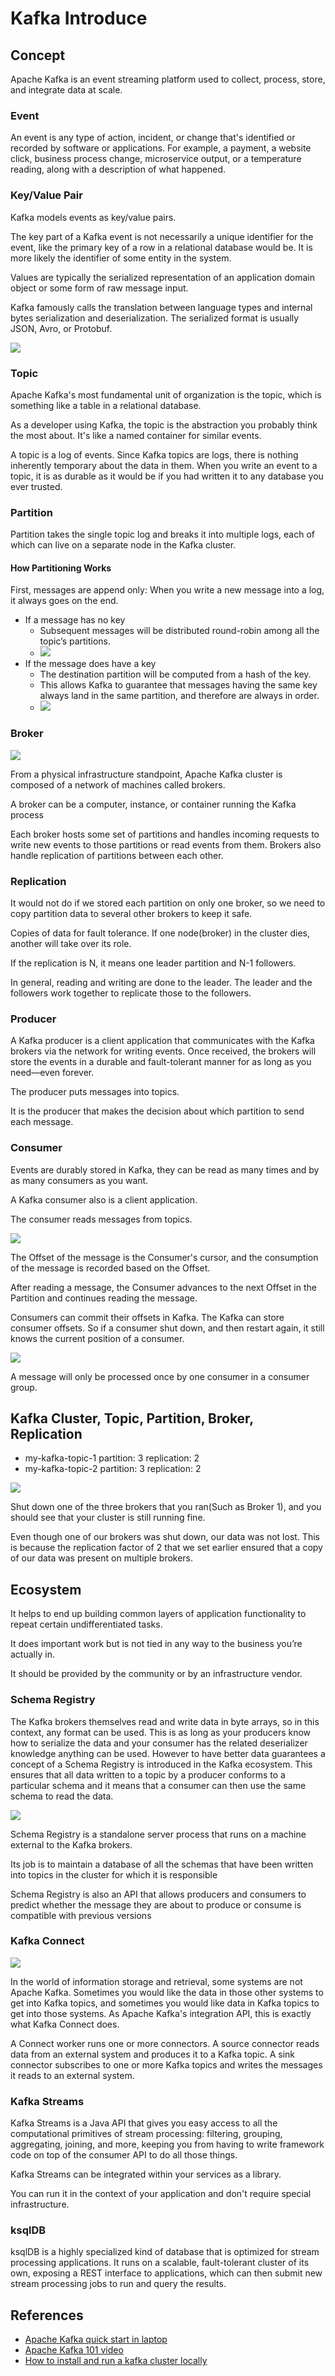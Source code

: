 # Kafka Introduce

## Concept

Apache Kafka is an event streaming platform used to collect, process, store, and integrate data at scale.

### Event

An event is any type of action, incident, or change that's identified or recorded by software or applications. For example, a payment, a website click, business process change, microservice output, or a temperature reading, along with a description of what happened.

### Key/Value Pair

Kafka models events as key/value pairs.

The key part of a Kafka event is not necessarily a unique identifier for the event, like the primary key of a row in a relational database would be. It is more likely the identifier of some entity in the system.

Values are typically the serialized representation of an application domain object or some form of raw message input.

Kafka famously calls the translation between language types and internal bytes serialization and deserialization. The serialized format is usually JSON, Avro, or Protobuf.

![](./images/event-to-topic.png)

### Topic

Apache Kafka's most fundamental unit of organization is the topic, which is something like a table in a relational database.

As a developer using Kafka, the topic is the abstraction you probably think the most about. It's like a named container for similar events.

A topic is a log of events. Since Kafka topics are logs, there is nothing inherently temporary about the data in them. When you write an event to a topic, it is as durable as it would be if you had written it to any database you ever trusted.

### Partition

Partition takes the single topic log and breaks it into multiple logs, each of which can live on a separate node in the Kafka cluster.

#### How Partitioning Works

First, messages are append only: When you write a new message into a log, it always goes on the end.

- If a message has no key
  - Subsequent messages will be distributed round-robin among all the topic’s partitions.
  - ![](./images/partition-round-robin.png)
- If the message does have a key
  - The destination partition will be computed from a hash of the key. 
  - This allows Kafka to guarantee that messages having the same key always land in the same partition, and therefore are always in order.
  - ![](./images/partition-hash-key.png)

### Broker

![](./images/brokers-in-kafka-cluster.png)

From a physical infrastructure standpoint, Apache Kafka cluster is composed of a network of machines called brokers.

A broker can be a computer, instance, or container running the Kafka process

Each broker hosts some set of partitions and handles incoming requests to write new events to those partitions or read events from them. Brokers also handle replication of partitions between each other.

### Replication

It would not do if we stored each partition on only one broker, so we need to copy partition data to several other brokers to keep it safe.

Copies of data for fault tolerance. If one node(broker) in the cluster dies, another will take over its role.

If the replication is N, it means one leader partition and N-1 followers. 

In general, reading and writing are done to the leader. The leader and the followers work together to replicate those to the followers.

### Producer

A Kafka producer is a client application that communicates with the Kafka brokers via the network for writing events. Once received, the brokers will store the events in a durable and fault-tolerant manner for as long as you need—even forever.

The producer puts messages into topics.

It is the producer that makes the decision about which partition to send each message.

### Consumer

Events are durably stored in Kafka, they can be read as many times and by as many consumers as you want.

A Kafka consumer also is a client application.

The consumer reads messages from topics.

![](./images/consumer-offset.png)

The Offset of the message is the Consumer's cursor, and the consumption of the message is recorded based on the Offset.

After reading a message, the Consumer advances to the next Offset in the Partition and continues reading the message.

Consumers can commit their offsets in Kafka. The Kafka can store consumer offsets. So if a consumer shut down, and then restart again, it still knows the current position of a consumer.

![](./images/consumer-group.png)

A message will only be processed once by one consumer in a consumer group.

## Kafka Cluster, Topic, Partition, Broker, Replication

- my-kafka-topic-1 partition: 3 replication: 2
- my-kafka-topic-2 partition: 3 replication: 2

![](./images/Kafka.drawio.png)

Shut down one of the three brokers that you ran(Such as Broker 1), and you should see that your cluster is still running fine.

Even though one of our brokers was shut down, our data was not lost. This is because the replication factor of 2 that we set earlier ensured that a copy of our data was present on multiple brokers.

## Ecosystem

It helps to end up building common layers of application functionality to repeat certain undifferentiated tasks.

It does important work but is not tied in any way to the business you’re actually in.

It should be provided by the community or by an infrastructure vendor.

### Schema Registry

The Kafka brokers themselves read and write data in byte arrays, so in this context, any format can be used. This is as long as your producers know how to serialize the data and your consumer has the related deserializer knowledge anything can be used. However to have better data guarantees a concept of a Schema Registry is introduced in the Kafka ecosystem. This ensures that all data written to a topic by a producer conforms to a particular schema and it means that a consumer can then use the same schema to read the data.

![](./images/schema-registry.png)

Schema Registry is a standalone server process that runs on a machine external to the Kafka brokers.

Its job is to maintain a database of all the schemas that have been written into topics in the cluster for which it is responsible

Schema Registry is also an API that allows producers and consumers to predict whether the message they are about to produce or consume is compatible with previous versions

### Kafka Connect

![](./images/kafka-connect.png)

In the world of information storage and retrieval, some systems are not Apache Kafka. Sometimes you would like the data in those other systems to get into Kafka topics, and sometimes you would like data in Kafka topics to get into those systems. As Apache Kafka's integration API, this is exactly what Kafka Connect does.

A Connect worker runs one or more connectors. A source connector reads data from an external system and produces it to a Kafka topic. A sink connector subscribes to one or more Kafka topics and writes the messages it reads to an external system.

### Kafka Streams

Kafka Streams is a Java API that gives you easy access to all the computational primitives of stream processing: filtering, grouping, aggregating, joining, and more, keeping you from having to write framework code on top of the consumer API to do all those things.

Kafka Streams can be integrated within your services as a library.

You can run it in the context of your application and don't require special infrastructure.

### ksqlDB

ksqlDB is a highly specialized kind of database that is optimized for stream processing applications. It runs on a scalable, fault-tolerant cluster of its own, exposing a REST interface to applications, which can then submit new stream processing jobs to run and query the results.

## References

- [Apache Kafka quick start in laptop](https://kafka.apache.org/quickstart)
- [Apache Kafka 101 video](https://developer.confluent.io/learn-kafka/apache-kafka/consumers/)
- [How to install and run a kafka cluster locally](https://www.sohamkamani.com/install-and-run-kafka-locally/)
